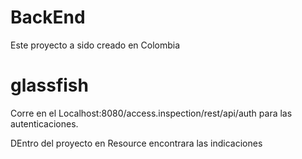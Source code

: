 # BackEnd

Este proyecto a sido creado en Colombia

# glassfish

Corre en el Localhost:8080/access.inspection/rest/api/auth para las autenticaciones.

DEntro del proyecto en Resource encontrara las indicaciones 
